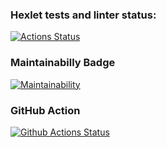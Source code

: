 ### Hexlet tests and linter status:
[![Actions Status](https://github.com/Tvardick/php-project-lvl1/workflows/hexlet-check/badge.svg)](https://github.com/Tvardick/php-project-lvl1/actions)

### Maintainabilly Badge
[![Maintainability](https://api.codeclimate.com/v1/badges/a99a88d28ad37a79dbf6/maintainability)](https://codeclimate.com/github/codeclimate/codeclimate/maintainability)

### GitHub Action
[![Github Actions Status](https://github.com/Tvardick/php-project-lvl1/workflows/CI/badge.svg)](https://github.com/Tvardick/php-project-lvl1/actions)
